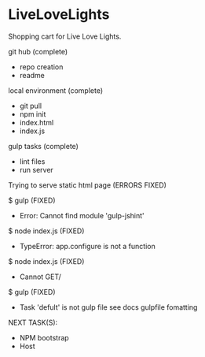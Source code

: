 # LiveLoveLights
Shopping cart for Live Love Lights.

git hub (complete)
  - repo creation
  - readme

local environment (complete)
  - git pull
  - npm init
  - index.html
  - index.js

gulp tasks (complete)
  - lint files
  - run server

Trying to serve static html page (ERRORS FIXED)

$ gulp (FIXED)
  - Error: Cannot find module 'gulp-jshint'

$ node index.js (FIXED)
  - TypeError: app.configure is not a function

$ node index.js (FIXED)
  - Cannot GET/

$ gulp (FIXED)
  - Task 'defult' is not gulp file see docs gulpfile fomatting

NEXT TASK(S):
  - NPM bootstrap
  - Host 
